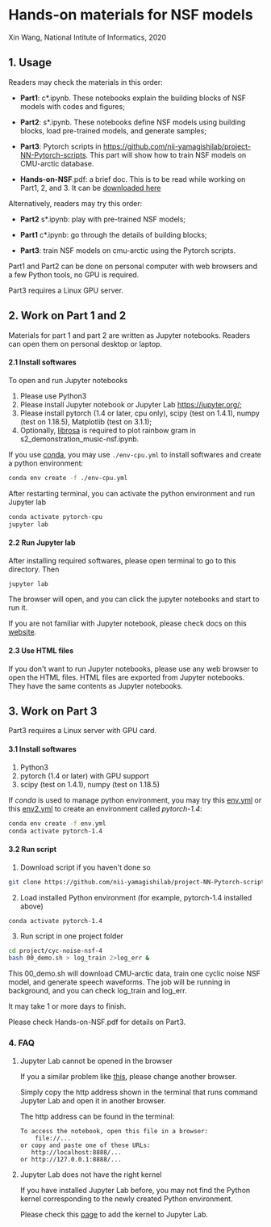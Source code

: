 # Hands-on materials for NSF models

Xin Wang, National Intitute of Informatics, 2020

## 1. Usage

Readers may check the materials in this order:
* __Part1__: c*.ipynb. These notebooks explain the building blocks of NSF models with codes and figures;

* __Part2__: s*.ipynb. These notebooks define NSF models using building blocks, load pre-trained models, and generate samples;

* __Part3__: Pytorch scripts in https://github.com/nii-yamagishilab/project-NN-Pytorch-scripts. This part will show how to train NSF models on CMU-arctic database.

* __Hands-on-NSF__.pdf: a brief doc. This is to be read while working on Part1, 2, and 3. It can be [downloaded here](https://www.dropbox.com/sh/gf3zp00qvdp3row/AADKGBaLfVSbQVEIEsRUw75Sa/web/pytorch-Hands-on-NSF_v202008.pdf?raw=1)


Alternatively, readers may try this order:
* __Part2__ s*.ipynb: play with pre-trained NSF models;

* __Part1__ c*.ipynb: go through the details of building blocks;

* __Part3__: train NSF models on cmu-arctic using the Pytorch scripts.

Part1 and Part2 can be done on personal computer with web browsers and a few Python tools, no GPU is required.

Part3 requires a Linux GPU server.


## 2. Work on Part 1 and 2
Materials for part 1 and part 2 are written as Jupyter notebooks. Readers can open them on personal desktop or laptop.

#### 2.1 Install softwares

To open and run Jupyter notebooks
1. Please use Python3
2. Please install Jupyter notebook or Jupyter Lab https://jupyter.org/;
3. Please install pytorch (1.4 or later, cpu only), scipy (test on 1.4.1), numpy (test on 1.18.5), Matplotlib (test on 3.1.1);
4. Optionally, [librosa](https://librosa.org) is required to plot rainbow gram in s2_demonstration_music-nsf.ipynb.

If you use [conda](https://docs.conda.io/en/latest/miniconda.html), you may use `./env-cpu.yml` to install softwares and create a python environment:

```sh
conda env create -f ./env-cpu.yml
```

After restarting terminal, you can activate the python environment and run Jupyter lab

```sh
conda activate pytorch-cpu
jupyter lab
```


#### 2.2 Run Jupyter lab

After installing required softwares, please open terminal to go to this directory. Then 

```sh
jupyter lab
```

The browser will open, and you can click the jupyter notebooks and start to run it.

If you are not familiar with Jupyter notebook, please check docs on this [website](https://jupyter.org/). 

#### 2.3 Use HTML files

If you don't want to run Jupyter notebooks, please use any web browser to open the HTML files. HTML files are exported from Jupyter notebooks. They have the same contents as Jupyter notebooks.


## 3. Work on Part 3

Part3 requires a Linux server with GPU card.

#### 3.1 Install softwares
1. Python3
2. pytorch (1.4 or later) with GPU support
3. scipy (test on 1.4.1), numpy (test on 1.18.5)

If *conda* is used to manage python environment, you may try this [env.yml](https://github.com/nii-yamagishilab/project-NN-Pytorch-scripts/blob/master/env.yml) or this [env2.yml](https://github.com/nii-yamagishilab/project-NN-Pytorch-scripts/blob/master/env2.yml) to create an environment called *pytorch-1.4*:

```sh
conda env create -f env.yml
conda activate pytorch-1.4
```

#### 3.2 Run script
1. Download script if you haven't done so
```sh
git clone https://github.com/nii-yamagishilab/project-NN-Pytorch-scripts
```


2. Load installed Python environment (for example, pytorch-1.4 installed above)
```
conda activate pytorch-1.4
```


3. Run script in one project folder
```sh
cd project/cyc-noise-nsf-4
bash 00_demo.sh > log_train 2>log_err &
```

This 00_demo.sh will download CMU-arctic data, train one cyclic noise NSF model, and generate speech waveforms. The job will be running in background, and you can check log_train and log_err.

It may take 1 or more days to finish. 

Please check Hands-on-NSF.pdf for details on Part3.


### 4. FAQ

1. Jupyter Lab cannot be opened in the browser
    
    If you a similar problem like [this](https://github.com/jupyterlab/jupyterlab/issues/6921), please change another browser. 
    
    Simply copy the http address shown in the terminal that runs command Jupyter Lab and open it in another browser. 
    
    The http address can be found in the terminal:
    ```
    To access the notebook, open this file in a browser:
        file://...
    or copy and paste one of these URLs:
       http://localhost:8888/...
    or http://127.0.0.1:8888/...
    ```


2. Jupyter Lab does not have the right kernel

    If you have installed Jupyter Lab before, you may not find the Python kernel corresponding to the newly created Python environment. 
    
    Please check this [page](https://ipython.readthedocs.io/en/stable/install/kernel_install.html#kernels-for-different-environments) to add the kernel to Jupyter Lab.
    